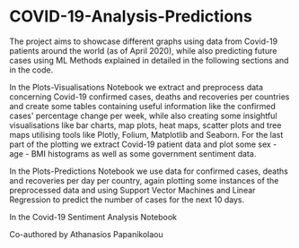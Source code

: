 # COVID-19-Analysis-Predictions

The project aims to showcase different graphs using data from Covid-19 patients around the world (as of April 2020), while also predicting future cases using ML Methods explained in detailed in the following sections and in the code.

In the Plots-Visualisations Notebook we extract and preprocess data concerning Covid-19 confirmed cases, deaths and recoveries per countries and create some tables containing useful information like the confirmed cases' percentage change per week, while also creating some insightful visualisations like bar charts, map plots, heat maps, scatter plots and tree maps utilising tools like Plotly, Folium, Matplotlib and Seaborn. For the last part of the plotting we extract Covid-19 patient data and plot some sex - age - BMI histograms as well as some government sentiment data.

In the Plots-Predictions Notebook we use data for confirmed cases, deaths and recoveries per day per country, again plotting some instances of the preprocessed data and using Support Vector Machines and Linear Regression to predict the number of cases for the next 10 days.

In the Covid-19 Sentiment Analysis Notebook


Co-authored by Athanasios Papanikolaou
